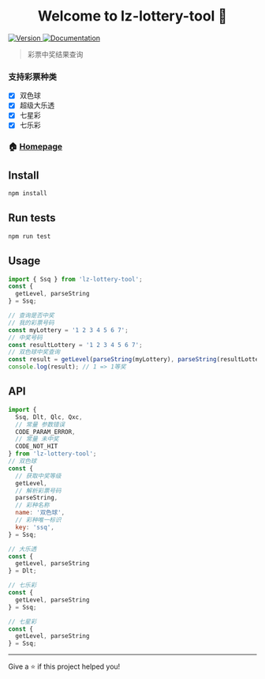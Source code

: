 <h1 align="center">Welcome to lz-lottery-tool 👋</h1>
<p>
  <a href="https://www.npmjs.com/package/lz-lottery-tool" target="_blank">
    <img alt="Version" src="https://img.shields.io/npm/v/lz-lottery-tool.svg">
  </a>
  <a href="https://github.com/lzuntalented/lz-lottery-tool" target="_blank">
    <img alt="Documentation" src="https://img.shields.io/badge/documentation-yes-brightgreen.svg" />
  </a>
</p>

> 彩票中奖结果查询

### 支持彩票种类
- [x] 双色球
- [x] 超级大乐透
- [x] 七星彩
- [x] 七乐彩

### 🏠 [Homepage](http://www.lzuntalented.cn/lz-cp/#/)

## Install

```sh
npm install
```

## Run tests

```sh
npm run test
```

## Usage

``` js
import { Ssq } from 'lz-lottery-tool';
const {
  getLevel, parseString
} = Ssq;

// 查询是否中奖
// 我的彩票号码
const myLottery = '1 2 3 4 5 6 7';
// 中奖号码
const resultLottery = '1 2 3 4 5 6 7';
// 双色球中奖查询
const result = getLevel(parseString(myLottery), parseString(resultLottery));
console.log(result); // 1 => 1等奖
```

## API

``` js
import {
  Ssq, Dlt, Qlc, Qxc,
  // 常量 参数错误
  CODE_PARAM_ERROR,
  // 常量 未中奖
  CODE_NOT_HIT
} from 'lz-lottery-tool';
// 双色球
const {
  // 获取中奖等级
  getLevel,
  // 解析彩票号码
  parseString,
  // 彩种名称
  name: '双色球',
  // 彩种唯一标识
  key: 'ssq',
} = Ssq;

// 大乐透
const {
  getLevel, parseString
} = Dlt;

// 七乐彩
const {
  getLevel, parseString
} = Ssq;

// 七星彩
const {
  getLevel, parseString
} = Ssq;

```

***

Give a ⭐️ if this project helped you!
